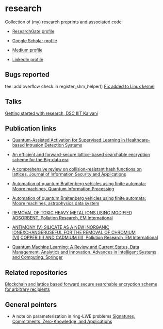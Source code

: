 # research
Collection of (my) research preprints and associated code

- [ResearchGate profile](https://www.researchgate.net/profile/Nimish_Mishra)

- [Google Scholar profile](https://scholar.google.com/citations?user=LWFyS-gAAAAJ&hl=en&authuser=1)

- [Medium profile](https://medium.com/@neelam.nimish)

- [LinkedIn profile](https://www.linkedin.com/in/nimish-mishra-2ab313106/)

## Bugs reported

tee: add overflow check in register_shm_helper() [Fix added to Linux kernel](https://git.kernel.org/pub/scm/linux/kernel/git/torvalds/linux.git/commit/?id=573ae4f13f630d6660008f1974c0a8a29c30e18a)

## Talks

[Getting started with research, DSC IIIT Kalyani](https://youtu.be/e2EY_3GA9-A?t=773)

## Publication links

- [Quantum-Assisted Activation for Supervised Learning in Healthcare-based Intrusion Detection Systems](https://ieeexplore.ieee.org/document/9813378)

- [An efficient and forward-secure lattice-based searchable encryption scheme for the Big-data era](https://www.sciencedirect.com/science/article/abs/pii/S004579062100478X?dgcid=author)

- [A comprehensive review on collision-resistant hash functions on lattices, Journal of Information Security and Applications](https://www.sciencedirect.com/science/article/abs/pii/S2214212621000296)

- [Automation of quantum Braitenberg vehicles using finite automata: Moore machines, Quantum Information Processing](https://link.springer.com/article/10.1007/s11128-019-2512-2)

- [Automation of quantum Braitenberg vehicles using finite automata: Moore machines, astrophysics data system](https://ui.adsabs.harvard.edu/abs/2019QuIP...19...17M/abstract)

- [REMOVAL OF TOXIC HEAVY METAL IONS USING MODIFIED ADSORBENT, Pollution Research, EM International](http://www.envirobiotechjournals.com/article_abstract.php?aid=8650&iid=248&jid=4)

- [ANTIMONY (V) SILICATE AS A NEW INORGANIC IONEXCHANGERUSEFUL FOR THE REMOVAL OF CHROMIUM (VI),COPPER (II) AND CADMIUM (II), Pollution Research, EM International](http://www.envirobiotechjournals.com/article_abstract.php?aid=8207&iid=239&jid=4)

- [Quantum Machine Learning: A Review and Current Status, Data Management, Analytics and Innovation. Advances in Intelligent Systems and Computing, Springer](https://link.springer.com/chapter/10.1007%2F978-981-15-5619-7_8)


## Related repositories

[Blockchain and lattice based forward secure searchable encryption scheme for arbitrary recipients](https://github.com/sbis04/mediblock)

## General pointers

- A note on parameterization in ring-LWE problems [Signatures, Commitments, Zero-Knowledge, and Applications](https://www.youtube.com/watch?v=N5nKGtugxYY&t=30s) 
